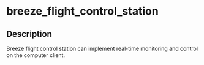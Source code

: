 # breeze_flight_control_station



## Description

Breeze flight control station can implement real-time monitoring and control on the computer client.
